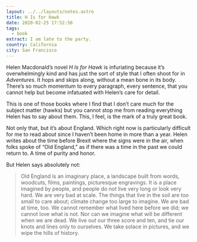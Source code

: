 ```yaml
---
layout: ../../layouts/notes.astro
title: H Is for Hawk
date: 2020-02-25 17:52:50
tags:
  - book
extract: I am late to the party.
country: California
city: San Francisco
---
```


Helen Macdonald’s novel _H Is for Hawk_ is infuriating because it’s overwhelmingly kind and has just the sort of style that I often shoot for in _Adventures_. It hops and skips along, without a mean bone in its body. There’s so much momentum to every paragraph, every sentence, that you cannot help but become infatuated with Helen’s care for detail.

This is one of those books where I find that I don’t care much for the subject matter (hawks) but you cannot stop me from reading everything Helen has to say about them. This, I feel, is the mark of a truly great book.

Not only that, but it’s about England. Which right now is particularly difficult for me to read about since I haven’t been home in more than a year. Helen writes about the time before Brexit where the signs were in the air, when folks spoke of “Old England,” as if there was a time in the past we could return to. A time of purity and honor.

But Helen says absolutely not:

> Old England is an imaginary place, a landscape built from words, woodcuts, films, paintings, picturesque engravings. It is a place imagined by people, and people do not live very long or look very hard. We are very bad at scale. The things that live in the soil are too small to care about; climate change too large to imagine. We are bad at time, too. We cannot remember what lived here before we did; we cannot love what is not. Nor can we imagine what will be different when we are dead. We live out our three score and ten, and tie our knots and lines only to ourselves. We take solace in pictures, and we wipe the hills of history.
